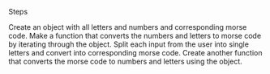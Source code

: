Steps

Create an object with all letters and numbers and corresponding morse code.
Make a function that converts the numbers and letters to morse code by iterating through the object.
Split each input from the user into single letters and convert into corresponding morse code.
Create another function that converts the morse code to numbers and letters using the object.
